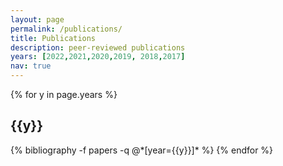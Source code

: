 ```yaml
---
layout: page
permalink: /publications/
title: Publications
description: peer-reviewed publications
years: [2022,2021,2020,2019, 2018,2017]
nav: true
---
```


<div class="publications">

{% for y in page.years %}
  <h2 class="year">{{y}}</h2>
  {% bibliography -f papers -q @*[year={{y}}]* %}
{% endfor %}

</div>
